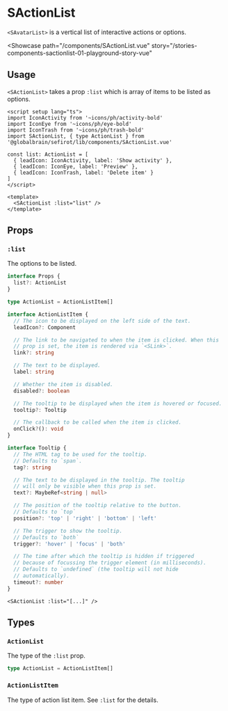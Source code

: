 <script setup lang="ts">
import IconActivity from '~icons/ph/activity-bold'
import IconEye from '~icons/ph/eye-bold'
import IconTrash from '~icons/ph/trash-bold'
import SActionList, { type ActionList } from 'sefirot/components/SActionList.vue'

const list: ActionList = [
  { leadIcon: IconActivity, label: 'Show activity' },
  { leadIcon: IconEye, label: 'Preview' },
  { leadIcon: IconTrash, label: 'Delete item' }
]
</script>

# SActionList

`<SAvatarList>` is a vertical list of interactive actions or options.

<Showcase
  path="/components/SActionList.vue"
  story="/stories-components-sactionlist-01-playground-story-vue"
>
  <SActionList :list="list" />
</Showcase>

## Usage

`<SActionList>` takes a prop `:list` which is array of items to be listed as options.

```vue
<script setup lang="ts">
import IconActivity from '~icons/ph/activity-bold'
import IconEye from '~icons/ph/eye-bold'
import IconTrash from '~icons/ph/trash-bold'
import SActionList, { type ActionList } from '@globalbrain/sefirot/lib/components/SActionList.vue'

const list: ActionList = [
  { leadIcon: IconActivity, label: 'Show activity' },
  { leadIcon: IconEye, label: 'Preview' },
  { leadIcon: IconTrash, label: 'Delete item' }
]
</script>

<template>
  <SActionList :list="list" />
</template>
```

## Props

### `:list`

The options to be listed.

```ts
interface Props {
  list?: ActionList
}

type ActionList = ActionListItem[]

interface ActionListItem {
  // The icon to be displayed on the left side of the text.
  leadIcon?: Component

  // The link to be navigated to when the item is clicked. When this
  // prop is set, the item is rendered via `<SLink>`.
  link?: string

  // The text to be displayed.
  label: string

  // Whether the item is disabled.
  disabled?: boolean

  // The tooltip to be displayed when the item is hovered or focused.
  tooltip?: Tooltip

  // The callback to be called when the item is clicked.
  onClick?(): void
}

interface Tooltip {
  // The HTML tag to be used for the tooltip.
  // Defaults to `span`.
  tag?: string

  // The text to be displayed in the tooltip. The tooltip
  // will only be visible when this prop is set.
  text?: MaybeRef<string | null>

  // The position of the tooltip relative to the button.
  // Defaults to `top`
  position?: 'top' | 'right' | 'bottom' | 'left'

  // The trigger to show the tooltip.
  // Defaults to `both`
  trigger?: 'hover' | 'focus' | 'both'

  // The time after which the tooltip is hidden if triggered
  // because of focussing the trigger element (in milliseconds).
  // Defaults to `undefined` (the tooltip will not hide
  // automatically).
  timeout?: number
}
```

```vue-html
<SActionList :list="[...]" />
```

## Types

### `ActionList`

The type of the `:list` prop.

```ts
type ActionList = ActionListItem[]
```

### `ActionListItem`

The type of action list item. See `:list` for the details.
